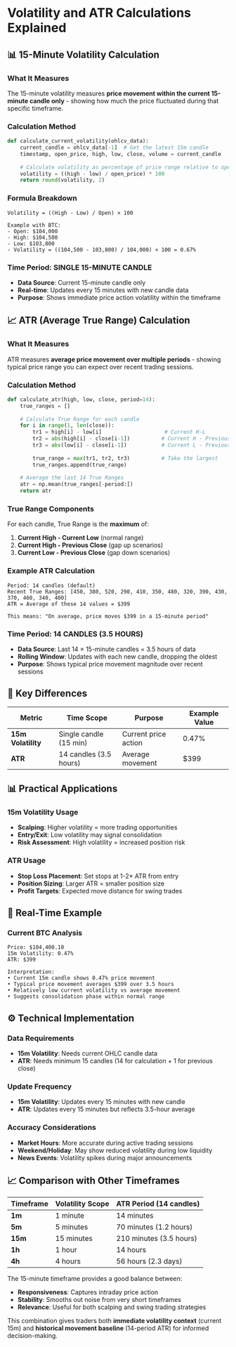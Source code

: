 # Volatility and ATR Calculations Explained

## 📊 **15-Minute Volatility Calculation**

### **What It Measures**
The 15-minute volatility measures **price movement within the current 15-minute candle only** - showing how much the price fluctuated during that specific timeframe.

### **Calculation Method**
```python
def calculate_current_volatility(ohlcv_data):
    current_candle = ohlcv_data[-1]  # Get the latest 15m candle
    timestamp, open_price, high, low, close, volume = current_candle
    
    # Calculate volatility as percentage of price range relative to open
    volatility = ((high - low) / open_price) * 100
    return round(volatility, 2)
```

### **Formula Breakdown**
```
Volatility = ((High - Low) / Open) × 100

Example with BTC:
- Open: $104,000
- High: $104,500  
- Low: $103,800
- Volatility = ((104,500 - 103,800) / 104,000) × 100 = 0.67%
```

### **Time Period: SINGLE 15-MINUTE CANDLE**
- **Data Source**: Current 15-minute candle only
- **Real-time**: Updates every 15 minutes with new candle data
- **Purpose**: Shows immediate price action volatility within the timeframe

## 📈 **ATR (Average True Range) Calculation**

### **What It Measures**
ATR measures **average price movement over multiple periods** - showing typical price range you can expect over recent trading sessions.

### **Calculation Method**
```python
def calculate_atr(high, low, close, period=14):
    true_ranges = []
    
    # Calculate True Range for each candle
    for i in range(1, len(close)):
        tr1 = high[i] - low[i]                    # Current H-L
        tr2 = abs(high[i] - close[i-1])          # Current H - Previous Close  
        tr3 = abs(low[i] - close[i-1])           # Current L - Previous Close
        
        true_range = max(tr1, tr2, tr3)          # Take the largest
        true_ranges.append(true_range)
    
    # Average the last 14 True Ranges
    atr = np.mean(true_ranges[-period:])
    return atr
```

### **True Range Components**
For each candle, True Range is the **maximum** of:
1. **Current High - Current Low** (normal range)
2. **Current High - Previous Close** (gap up scenarios)
3. **Current Low - Previous Close** (gap down scenarios)

### **Example ATR Calculation**
```
Period: 14 candles (default)
Recent True Ranges: [450, 380, 520, 290, 410, 350, 480, 320, 390, 430, 370, 460, 340, 400]
ATR = Average of these 14 values = $399

This means: "On average, price moves $399 in a 15-minute period"
```

### **Time Period: 14 CANDLES (3.5 HOURS)**
- **Data Source**: Last 14 × 15-minute candles = 3.5 hours of data
- **Rolling Window**: Updates with each new candle, dropping the oldest
- **Purpose**: Shows typical price movement magnitude over recent sessions

## 🔄 **Key Differences**

| Metric | Time Scope | Purpose | Example Value |
|--------|------------|---------|---------------|
| **15m Volatility** | Single candle (15 min) | Current price action | 0.47% |
| **ATR** | 14 candles (3.5 hours) | Average movement | $399 |

## 📊 **Practical Applications**

### **15m Volatility Usage**
- **Scalping**: Higher volatility = more trading opportunities
- **Entry/Exit**: Low volatility may signal consolidation
- **Risk Assessment**: High volatility = increased position risk

### **ATR Usage**  
- **Stop Loss Placement**: Set stops at 1-2× ATR from entry
- **Position Sizing**: Larger ATR = smaller position size
- **Profit Targets**: Expected move distance for swing trades

## 🎯 **Real-Time Example**

### **Current BTC Analysis**
```
Price: $104,400.10
15m Volatility: 0.47%
ATR: $399

Interpretation:
• Current 15m candle shows 0.47% price movement
• Typical price movement averages $399 over 3.5 hours  
• Relatively low current volatility vs average movement
• Suggests consolidation phase within normal range
```

## ⚙️ **Technical Implementation**

### **Data Requirements**
- **15m Volatility**: Needs current OHLC candle data
- **ATR**: Needs minimum 15 candles (14 for calculation + 1 for previous close)

### **Update Frequency**
- **15m Volatility**: Updates every 15 minutes with new candle
- **ATR**: Updates every 15 minutes but reflects 3.5-hour average

### **Accuracy Considerations**
- **Market Hours**: More accurate during active trading sessions
- **Weekend/Holiday**: May show reduced volatility during low liquidity
- **News Events**: Volatility spikes during major announcements

## 📈 **Comparison with Other Timeframes**

| Timeframe | Volatility Scope | ATR Period (14 candles) |
|-----------|------------------|-------------------------|
| **1m** | 1 minute | 14 minutes |
| **5m** | 5 minutes | 70 minutes (1.2 hours) |
| **15m** | 15 minutes | 210 minutes (3.5 hours) |
| **1h** | 1 hour | 14 hours |
| **4h** | 4 hours | 56 hours (2.3 days) |

The 15-minute timeframe provides a good balance between:
- **Responsiveness**: Captures intraday price action
- **Stability**: Smooths out noise from very short timeframes
- **Relevance**: Useful for both scalping and swing trading strategies

This combination gives traders both **immediate volatility context** (current 15m) and **historical movement baseline** (14-period ATR) for informed decision-making.